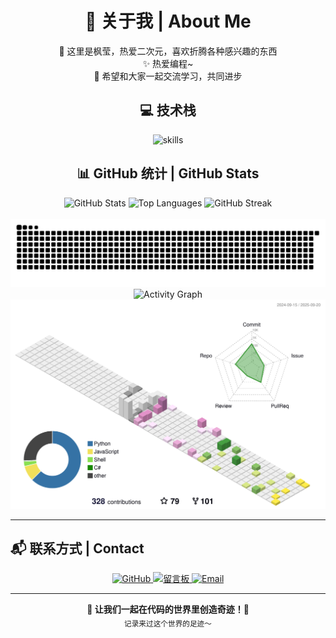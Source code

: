 ﻿<div align="center">

# 💫 关于我 | About Me

 🌸 这里是枫莹，热爱二次元，喜欢折腾各种感兴趣的东西  
 ✨ 热爱编程~  
 🌈 希望和大家一起交流学习，共同进步  

## 💻 技术栈
<div align="center">

<img src="https://skillicons.dev/icons?i=cs,python,html,css,js,unity,dotnet,ts&theme=light" alt="skills" />

</div>

## 📊 GitHub 统计 | GitHub Stats

<div align="center">
    <img src="https://github-readme-stats.vercel.app/api?username=FengYing1314&show_icons=true&theme=default&hide_border=true&title_color=FFB6C1&icon_color=FFB6C1&text_color=666&bg_color=ffffff" alt="GitHub Stats" height="170" />
    <img src="https://github-readme-stats.vercel.app/api/top-langs/?username=FengYing1314&layout=compact&theme=default&hide_border=true&title_color=FFB6C1&text_color=666&bg_color=ffffff" alt="Top Languages" height="170" />
    <img src="https://github-readme-streak-stats.herokuapp.com/?user=FengYing1314&theme=default&hide_border=true&ring=FFB6C1&fire=FFB6C1&currStreakLabel=FFB6C1" alt="GitHub Streak" height="170" />
</div>

<br/>

<picture>
    <source media="(prefers-color-scheme: dark)" srcset="https://raw.githubusercontent.com/FengYing1314/FengYing1314/output/github-contribution-grid-snake-dark.svg" />
    <source media="(prefers-color-scheme: light)" srcset="https://raw.githubusercontent.com/FengYing1314/FengYing1314/output/github-contribution-grid-snake.svg" />
    <img alt="Snake Animation" src="https://raw.githubusercontent.com/FengYing1314/FengYing1314/output/github-contribution-grid-snake.svg" />
  
</picture>

<br/>

<img src="https://github-readme-activity-graph.vercel.app/graph?username=FengYing1314&theme=minimal&color=FFB6C1&line=FFB6C1&point=FFB6C1&hide_border=true" alt="Activity Graph" />

</div>

<div align="center">

<img src="./profile-3d-contrib/profile-season-animate.svg" alt="Season 3D Animation" />

</div>

---

## 📬 联系方式 | Contact

<div align="center">

<a href="https://github.com/FengYing1314">
    <img src="https://img.shields.io/badge/GitHub-FengYing1314-FFB6C1?style=flat-square&logo=github&logoColor=white" alt="GitHub" />
</a>
<a href="https://www.fengying.xin/message">
    <img src="https://img.shields.io/badge/留言板-枫莹の小窝-FFB6C1?style=flat-square&logo=comments&logoColor=white" alt="留言板" />
</a>
<a href="mailto:admin@fengying.shop">
    <img src="https://img.shields.io/badge/Email-邮箱-FFB6C1?style=flat-square&logo=gmail&logoColor=white" alt="Email" />
</a>

 </div>

---

<div align="center">

<strong>🌟 让我们一起在代码的世界里创造奇迹！🌟</strong><br/>
<sub>记录来过这个世界的足迹～</sub>

</div>